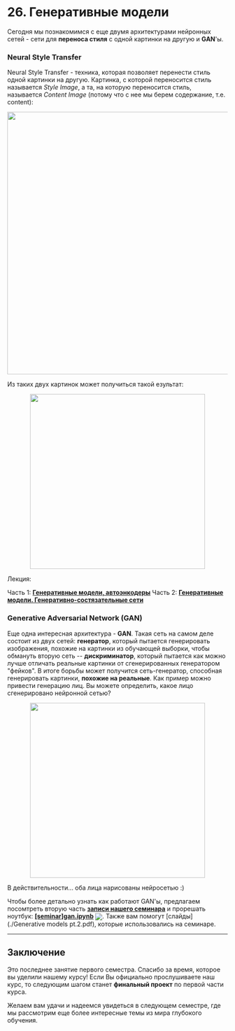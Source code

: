 
# 26. Генеративные модели

Сегодня мы познакомимся с еще двумя архитектурами нейронных сетей - сети для **переноса стиля** с одной картинки на другую и **GAN**'ы.

### Neural Style Transfer

Neural Style Transfer - техника, которая позволяет перенести стиль одной картинки на другую. Картинка, с которой переносится стиль называется *Style Image*, а та, на которую переносится стиль, называется *Content Image* (потому что с нее мы берем содержание, т.е. content):

<p align="center">
  <img src="https://cdn-images-1.medium.com/max/1040/0*h5YONGux0M4j1Bdf" width=600>
</p> 

Из таких двух картинок может получиться такой езультат:
<p align="center">
  <img src="https://cdn-images-1.medium.com/max/1040/0*qdJ0aARvEcEuJ92l" width=400>
</p> 

Лекция:

Часть 1: [**Генеративные модели, автоэнкодеры**](https://www.youtube.com/watch?v=6qVfC7P9dEc)
Часть 2: [**Генеративные модели. Генеративно-состязательные сети**](https://www.youtube.com/watch?v=An20DOEOctc)

### Generative Adversarial Network (GAN)

Еще одна интересная архитектура - **GAN**. Такая сеть на самом деле состоит из двух сетей: **генератор**, который пытается генерировать изображения, похожие на картинки из обучающей выборки, чтобы обмануть вторую сеть -- **дискриминатор**, который пытается как можно лучше отличать реальные картинки от сгенерированных генератором "фейков". 
В итоге борьбы может получится сеть-генератор, способная генерировать картинки, **похожие на реальные**. Как пример можно привести генерацию лиц. Вы можете определить, какое лицо сгенерировано нейронной сетью?

<p align="center">
<img src="https://cdn-images-1.medium.com/max/1040/0*WdnAdf4Ir0pO1TbN" width=400>
</p>  
  
В действительности... оба лица нарисованы нейросетью :)

Чтобы более детально узнать как работают GAN'ы, предлагаем посомтреть вторую часть [**записи нашего семинара**](https://www.youtube.com/watch?v=Anocy4ey0vs) и прорешать ноутбук: [**[seminar]gan.ipynb**](./[seminar]gan.ipynb) [<img src="https://colab.research.google.com/assets/colab-badge.svg" align="center">](https://colab.research.google.com/drive/1Ub3c79XxiGmHOqKnuSDtjE5TscWhJVak). Также вам помогут [слайды](./Generative models pt.2.pdf), которые использовались на семинаре.

---

## Заключение

Это последнее занятие первого семестра. Спасибо за время, которое вы уделили нашему курсу! Если Вы официально прослушиваете наш курс, то следующим шагом станет **финальный проект** по первой части курса. 

Желаем вам удачи и надеемся увидеться в следующем семестре, где мы рассмотрим еще более интересные темы из мира глубокого обучения.
